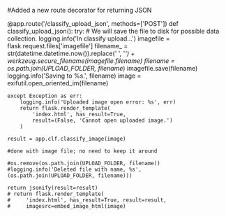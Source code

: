 #Added a new route decorator for returning JSON 

@app.route('/classify_upload_json', methods=['POST'])
def classify_upload_json():
    try:
        # We will save the file to disk for possible data collection.
        logging.info('In classify upload...')
        imagefile = flask.request.files['imagefile']
        filename_ = str(datetime.datetime.now()).replace(' ', '_') + \
            werkzeug.secure_filename(imagefile.filename)
        filename = os.path.join(UPLOAD_FOLDER, filename_)
        imagefile.save(filename)
        logging.info('Saving to %s.', filename)
        image = exifutil.open_oriented_im(filename)

    except Exception as err:
        logging.info('Uploaded image open error: %s', err)
        return flask.render_template(
            'index.html', has_result=True,
            result=(False, 'Cannot open uploaded image.')
        )

    result = app.clf.classify_image(image)
    
    #done with image file; no need to keep it around

    #os.remove(os.path.join(UPLOAD_FOLDER, filename))
    #logging.info('Deleted file with name, %s', (os.path.join(UPLOAD_FOLDER, filename)))

    return jsonify(result=result)
    # return flask.render_template(
    #     'index.html', has_result=True, result=result,
    #     imagesrc=embed_image_html(image)
